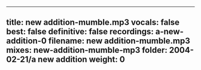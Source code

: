 
---
title: new addition-mumble.mp3
vocals: false
best: false
definitive: false
recordings: a-new-addition-0
filename: new addition-mumble.mp3
mixes: new-addition-mumble-mp3
folder: 2004-02-21/a new addition
weight: 0
---
